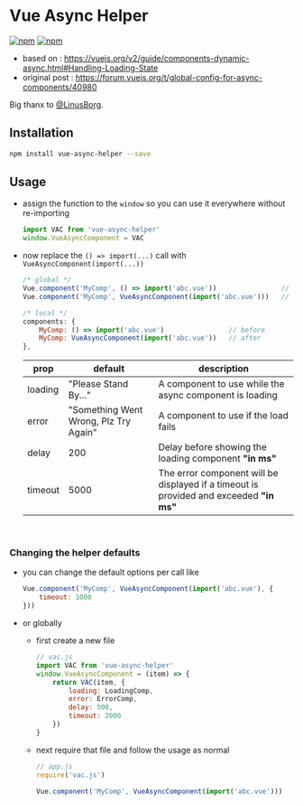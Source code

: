 # Vue Async Helper

[![npm](https://img.shields.io/npm/v/vue-async-helper.svg?style=for-the-badge)](https://www.npmjs.com/package/vue-async-helper) [![npm](https://img.shields.io/npm/dt/vue-async-helper.svg?style=for-the-badge)](https://www.npmjs.com/package/vue-async-helper)

- based on : https://vuejs.org/v2/guide/components-dynamic-async.html#Handling-Loading-State
- original post : https://forum.vuejs.org/t/global-config-for-async-components/40980

Big thanx to [@LinusBorg](https://github.com/LinusBorg).

## Installation

```bash
npm install vue-async-helper --save
```

## Usage

- assign the function to the `window` so you can use it everywhere without re-importing

    ```js
    import VAC from 'vue-async-helper'
    window.VueAsyncComponent = VAC
    ```

- now replace the `() => import(...)` call with `VueAsyncComponent(import(...))`

    ```js
    /* global */
    Vue.component('MyComp', () => import('abc.vue'))                // before
    Vue.component('MyComp', VueAsyncComponent(import('abc.vue')))   // after

    /* local */
    components: {
        MyComp: () => import('abc.vue')                // before
        MyComp: VueAsyncComponent(import('abc.vue'))   // after
    },
    ```

    |   prop  |                default                |                                       description                                       |
    |---------|---------------------------------------|-----------------------------------------------------------------------------------------|
    | loading | "Please Stand By..."                  | A component to use while the async component is loading                                 |
    | error   | "Something Went Wrong, Plz Try Again" | A component to use if the load fails                                                    |
    | delay   | 200                                   | Delay before showing the loading component **"in ms"**                                  |
    | timeout | 5000                                  | The error component will be displayed if a timeout is provided and exceeded **"in ms"** |

<br>

### Changing the helper defaults

- you can change the default options per call like
    ```js
    Vue.component('MyComp', VueAsyncComponent(import('abc.vue'), {
        timeout: 1000
    }))
    ```

- or globally
    - first create a new file
        ```js
        // vac.js
        import VAC from 'vue-async-helper'
        window.VueAsyncComponent = (item) => {
            return VAC(item, {
                loading: LoadingComp,
                error: ErrorComp,
                delay: 500,
                timeout: 2000
            })
        }
        ```

    - next require that file and follow the usage as normal
        ```js
        // app.js
        require('vac.js')

        Vue.component('MyComp', VueAsyncComponent(import('abc.vue')))
        ```
